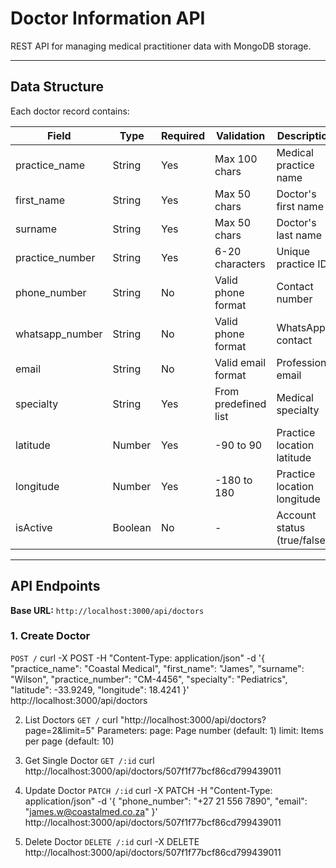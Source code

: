 # Doctor Information API

REST API for managing medical practitioner data with MongoDB storage.

---

## Data Structure

Each doctor record contains:

| Field            | Type    | Required | Validation                      | Description                  |
|------------------|---------|----------|---------------------------------|------------------------------|
| practice_name    | String  | Yes      | Max 100 chars                   | Medical practice name        |
| first_name       | String  | Yes      | Max 50 chars                    | Doctor's first name          |
| surname          | String  | Yes      | Max 50 chars                    | Doctor's last name           |
| practice_number  | String  | Yes      | 6-20 characters                 | Unique practice ID           |
| phone_number     | String  | No       | Valid phone format              | Contact number               |
| whatsapp_number  | String  | No       | Valid phone format              | WhatsApp contact             |
| email            | String  | No       | Valid email format              | Professional email           |
| specialty        | String  | Yes      | From predefined list            | Medical specialty            |
| latitude         | Number  | Yes      | -90 to 90                       | Practice location latitude   |
| longitude        | Number  | Yes      | -180 to 180                     | Practice location longitude  |
| isActive         | Boolean | No       | -                               | Account status (true/false)  |

---

## API Endpoints

**Base URL:** `http://localhost:3000/api/doctors`

### 1. Create Doctor
`POST /`
curl -X POST -H "Content-Type: application/json" -d '{
  "practice_name": "Coastal Medical",
  "first_name": "James",
  "surname": "Wilson",
  "practice_number": "CM-4456",
  "specialty": "Pediatrics",
  "latitude": -33.9249,
  "longitude": 18.4241
}' http://localhost:3000/api/doctors

2. List Doctors
`GET /`
curl "http://localhost:3000/api/doctors?page=2&limit=5"
Parameters:
page: Page number (default: 1)
limit: Items per page (default: 10)

3. Get Single Doctor
`GET /:id`
curl http://localhost:3000/api/doctors/507f1f77bcf86cd799439011

5. Update Doctor
`PATCH /:id`
curl -X PATCH -H "Content-Type: application/json" -d '{
  "phone_number": "+27 21 556 7890",
  "email": "james.w@coastalmed.co.za"
}' http://localhost:3000/api/doctors/507f1f77bcf86cd799439011

7. Delete Doctor
`DELETE /:id`
curl -X DELETE http://localhost:3000/api/doctors/507f1f77bcf86cd799439011
